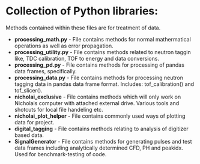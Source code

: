 # Collection of Python libraries:
Methods contained within these files are for treatment of data.

* __processing_math.py__ - File contains methods for normal mathermatical operations as well as error propagation.
* __processing_utility.py__ - File contains methods related to neutron taggin like, TDC calibration, TOF to energy and data conversions.
* __processing_pd.py__ - File contains methods for processing of pandas data frames, specifically.
* __processing_data.py__ - File contains methods for processing neutron tagging data in pandas data frame format. Includes: tof_calibration() and tof_slicer().
* __nicholai_exclusive__ - File contains methods which will only work on Nicholais computer with attached external drive. Various tools and shotcuts for local file handeling etc.
* __nicholai_plot_helper__ - File contains commonly used ways of plotting data for project.
* __digital_tagging__ - File contains methods relating to analysis of digitizer based data.
* __SignalGenerator__ - File contains methods for generating pulses and test data frames including analytically determined CFD, PH and peakidx. Used for benchmark-testing of code.
